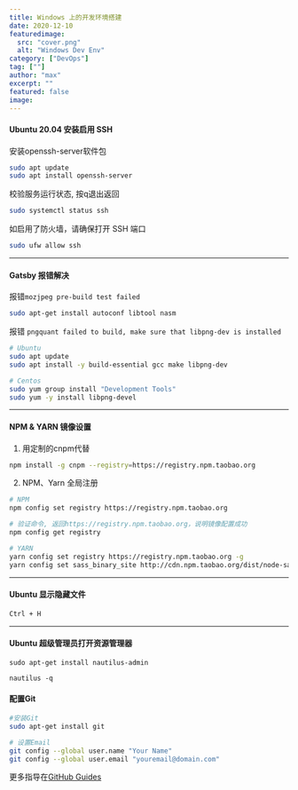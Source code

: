 ```yaml
---
title: Windows 上的开发环境搭建
date: 2020-12-10
featuredimage:
  src: "cover.png"
  alt: "Windows Dev Env"
category: ["DevOps"] 
tag: [""]
author: "max"
excerpt: ""
featured: false
image: 
---
```



#### Ubuntu 20.04 安装启用 SSH

安装openssh-server软件包
```bash
sudo apt update
sudo apt install openssh-server
```

校验服务运行状态, 按q退出返回
```bash
sudo systemctl status ssh
```

如启用了防火墙，请确保打开 SSH 端口
```bash
sudo ufw allow ssh
```

---

#### Gatsby 报错解决


报错`mozjpeg pre-build test failed`
```bash
sudo apt-get install autoconf libtool nasm
```

报错 `pngquant failed to build, make sure that libpng-dev is installed`
```bash
# Ubuntu
sudo apt update
sudo apt install -y build-essential gcc make libpng-dev

# Centos
sudo yum group install "Development Tools"
sudo yum -y install libpng-devel
```




---

#### NPM & YARN 镜像设置


1. 用定制的cnpm代替

```bash
npm install -g cnpm --registry=https://registry.npm.taobao.org
```

2.  NPM、Yarn 全局注册

```bash
# NPM
npm config set registry https://registry.npm.taobao.org

# 验证命令, 返回https://registry.npm.taobao.org，说明镜像配置成功
npm config get registry

# YARN
yarn config set registry https://registry.npm.taobao.org -g
yarn config set sass_binary_site http://cdn.npm.taobao.org/dist/node-sass -g
```
---

#### Ubuntu 显示隐藏文件

```bash
Ctrl + H
```

---

#### Ubuntu 超级管理员打开资源管理器

```bash:title=安装&nbspnautilus-admin后,&nbsp右键打开目录
sudo apt-get install nautilus-admin

nautilus -q
```




#### 配置Git


```bash
#安装Git
sudo apt-get install git

# 设置Email
git config --global user.name "Your Name"
git config --global user.email "youremail@domain.com"

```

更多指导在[GitHub Guides ](https://guides.github.com/)

